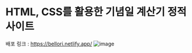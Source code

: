 # HTML, CSS를 활용한 기념일 계산기 정적 사이트
배포 링크 : https://bellori.netlify.app/
![image](https://github.com/bellori729/static-calcDay/assets/145115283/2e35505b-add2-41b4-bef6-7766286f4f1d)
